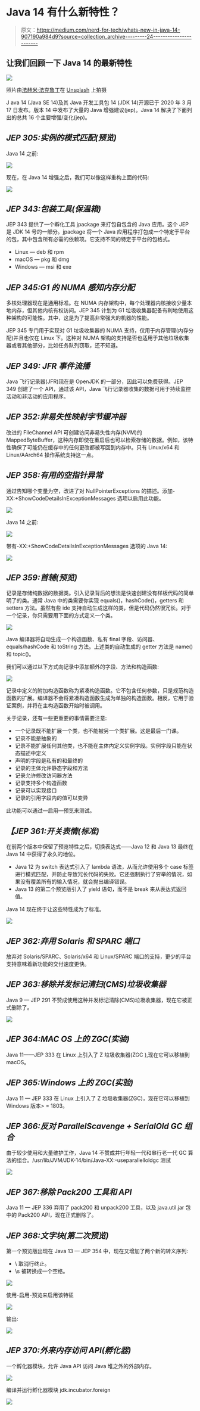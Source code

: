 # Java 14 有什么新特性？

> 原文：<https://medium.com/nerd-for-tech/whats-new-in-java-14-907190a984d9?source=collection_archive---------24----------------------->

## 让我们回顾一下 Java 14 的最新特性

![](img/5c44da7143bde32a783c4f647cf91a35.png)

照片由[法赫米·法克鲁丁](https://unsplash.com/@fahmipaping)在 [Unsplash](https://unsplash.com) 上拍摄

J ava 14 (Java SE 14)及其 Java 开发工具包 14 (JDK 14)开源已于 2020 年 3 月 17 日发布。版本 14 中发布了大量的 Java 增强建议(jep)。Java 14 解决了下面列出的总共 16 个主要增强/变化(jep)。

## ***JEP 305:实例的模式匹配(预览)***

Java 14 之前:

![](img/3361c6aa58a369859c6ee81ff651060f.png)

现在，在 Java 14 增强之后，我们可以像这样重构上面的代码:

![](img/2d1f033f7641b58ce76866dee5a2e5b8.png)

## ***JEP 343:包装工具(保温箱)***

JEP 343 提供了一个孵化工具 jpackage 来打包自包含的 Java 应用。这个 JEP 是 JDK 14 号的一部分。jpackage 将一个 Java 应用程序打包成一个特定于平台的包，其中包含所有必需的依赖项。它支持不同的特定于平台的包格式。

*   Linux — deb 和 rpm
*   macOS — pkg 和 dmg
*   Windows — msi 和 exe

## ***JEP 345:G1 的 NUMA 感知内存分配***

多核处理器现在是通用标准。在 NUMA 内存架构中，每个处理器内核接收少量本地内存，但其他内核有权访问。JEP 345 计划为 G1 垃圾收集器配备有利地使用这种架构的可能性。其中，这是为了提高非常强大的机器的性能。

JEP 345 专门用于实现对 G1 垃圾收集器的 NUMA 支持，仅用于内存管理(内存分配)并且也仅在 Linux 下。这种对 NUMA 架构的支持是否也适用于其他垃圾收集器或者其他部分，比如任务队列窃取，还不知道。

## ***JEP 349: JFR 事件流播***

Java 飞行记录器(JFR)现在是 OpenJDK 的一部分，因此可以免费获得。JEP 349 创建了一个 API，通过该 API，Java 飞行记录器收集的数据可用于持续监控活动和非活动的应用程序。

## ***JEP 352:非易失性映射字节缓冲器***

改进的 FileChannel API 可创建访问非易失性内存(NVM)的 MappedByteBuffer，这种内存即使在重启后也可以检索存储的数据。例如，该特性确保了可能仍在缓存中的任何更改都被写回到内存中。只有 Linux/x64 和 Linux/AArch64 操作系统支持这一点。

## ***JEP 358:有用的空指针异常***

通过告知哪个变量为空，改进了对 NullPointerExceptions 的描述。添加-XX:+ShowCodeDetailsInExceptionMessages 选项以启用此功能。

![](img/9bf1bc2baa1be1711b6e197730cd98e6.png)

Java 14 之前:

![](img/a63eddd69f989ec42b09ab356a9954a1.png)

带有-XX:+ShowCodeDetailsInExceptionMessages 选项的 Java 14:

![](img/d9e6b2ec1846b14f48b61573fe700204.png)

## ***JEP 359:首辅(预览)***

记录是存储纯数据的数据类。引入记录背后的想法是快速创建没有样板代码的简单明了的类。通常 Java 中的类需要你实现 equals()，hashCode()，getters 和 setters 方法。虽然有些 ide 支持自动生成这样的类，但是代码仍然很冗长。对于一个记录，你只需要用下面的方式定义一个类。

![](img/8926284582b2e5ccaed5e95124a4e618.png)

Java 编译器将自动生成一个构造函数、私有 final 字段、访问器、equals/hashCode 和 toString 方法。上述类的自动生成的 getter 方法是 name()和 topic()。

我们可以通过以下方式向记录中添加额外的字段、方法和构造函数:

![](img/1322b408c972c854e47ee8c0b334c236.png)

记录中定义的附加构造函数称为紧凑构造函数。它不包含任何参数，只是规范构造函数的扩展。编译器不会将紧凑构造函数生成为单独的构造函数。相反，它用于验证案例，并将在主构造函数开始时被调用。

关于记录，还有一些更重要的事情需要注意:

*   一个记录既不能扩展一个类，也不能被另一个类扩展。这是最后一门课。
*   记录不能是抽象的
*   记录不能扩展任何其他类，也不能在主体内定义实例字段。实例字段只能在状态描述中定义
*   声明的字段是私有的和最终的
*   记录的主体允许静态字段和方法
*   记录允许修改访问器方法
*   记录支持多个构造函数
*   记录可以实现接口
*   记录的引用字段内的值可以变异

此功能可以通过—启用—预览来测试。

## ***【JEP 361:开关表情(标准)***

在前两个版本中保留了预览特性之后，切换表达式——Java 12 和 Java 13 最终在 Java 14 中获得了永久的地位。

*   Java 12 为 switch 表达式引入了 lambda 语法，从而允许使用多个 case 标签进行模式匹配，并防止导致冗长代码的失败。它还强制执行了穷举的情况，如果没有覆盖所有的输入情况，就会抛出编译错误。
*   Java 13 的第二个预览版引入了 yield 语句，而不是 break 来从表达式返回值。

Java 14 现在终于让这些特性成为了标准。

![](img/e77fa11936520f31eadbb0dd594a0d7c.png)

## ***JEP 362:弃用 Solaris 和 SPARC 端口***

放弃对 Solaris/SPARC、Solaris/x64 和 Linux/SPARC 端口的支持，更少的平台支持意味着新功能的交付速度更快。

## ***JEP 363:移除并发标记清扫(CMS)垃圾收集器***

Java 9 — JEP 291 不赞成使用这种并发标记清除(CMS)垃圾收集器，现在它被正式删除了。

![](img/4ef34a1984b37f2cc0dc427bc77871c8.png)

## ***JEP 364:MAC OS 上的 ZGC(实验)***

Java 11——JEP 333 在 Linux 上引入了 Z 垃圾收集器(ZGC ),现在它可以移植到 macOS。

## ***JEP 365:Windows 上的 ZGC(实验)***

Java 11 — JEP 333 在 Linux 上引入了 Z 垃圾收集器(ZGC)，现在它可以移植到 Windows 版本> = 1803。

## ***JEP 366:反对 ParallelScavenge + SerialOld GC 组合***

由于较少使用和大量维护工作，Java 14 不赞成并行年轻一代和串行老一代 GC 算法的组合。/usr/lib/JVM/JDK-14/bin/Java-XX:-useparallelloldgc 测试

![](img/d7f96af0b2e0a1b5a2494517ba4dbba3.png)

## ***JEP 367:移除 Pack200 工具和 API***

Java 11 — JEP 336 弃用了 pack200 和 unpack200 工具，以及 java.util.jar 包中的 Pack200 API，现在正式删除了。

## ***JEP 368:文字块(第二次预览)***

第一个预览版出现在 Java 13 — JEP 354 中，现在又增加了两个新的转义序列:

*   \ <end-of-line>取消行终止。</end-of-line>
*   \s 被转换成一个空格。

![](img/6ec5ff89e9b0bb6bf5c01683a0c741e8.png)

使用-启用-预览来启用该特征

![](img/f4a638cb8b55b8688e84db1f0f46a6de.png)

输出:

![](img/9ba0c0cccf7c5c9a7a6e88737b8611a9.png)

## ***JEP 370:外来内存访问 API(孵化器)***

一个孵化器模块，允许 Java API 访问 Java 堆之外的外部内存。

![](img/06176f991434de7d39fc41733478012b.png)

编译并运行孵化器模块 jdk.incubator.foreign

![](img/b49ad6ee2a225f143ea093a13dfd1df8.png)